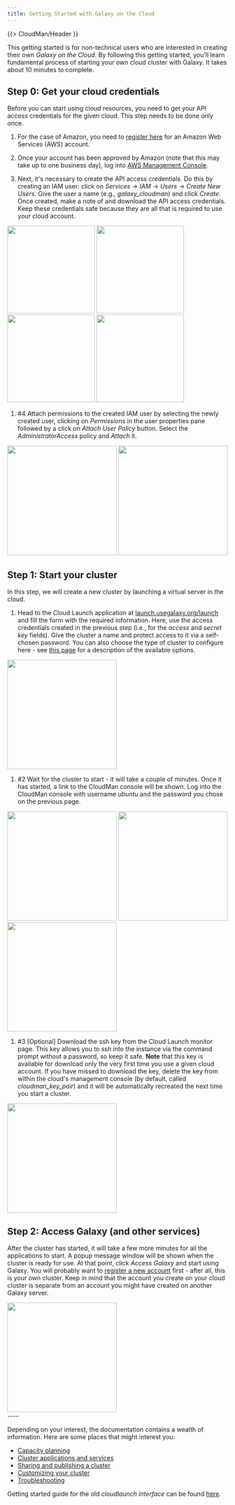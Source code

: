 ```yaml
---
title: Getting Started with Galaxy on the Cloud
---
```

{{> CloudMan/Header }}



<div class='right'></div>

This getting started is for non-technical users who are interested in creating their own *Galaxy on the Cloud*. By following this getting started, you’ll learn fundamental process of starting your own cloud cluster with Galaxy. It takes about 10 minutes to complete.

## Step 0: Get your cloud credentials

Before you can start using cloud resources, you need to get your API access credentials for the given cloud. This step needs to be done only once.

1. For the case of Amazon, you need to [register here](http://aws.amazon.com/) for an Amazon Web Services (AWS) account.

1. Once your account has been approved by Amazon (note that this may take up to one business day), log into [AWS Management Console](https://console.aws.amazon.com/console).

1. Next, it's necessary to create the API access credentials. Do this by creating an IAM user: click on *Services* → *IAM* → *Users* → *Create New Users*. Give the user a name (e.g., *galaxy_cloudman*) and click *Create*. Once created, make a note of and download the API access credentials. Keep these credentials safe because they are all that is required to use your cloud account.

<div class='center'> 
<a href='http://i.imgur.com/PKLI8Gh.png'><img src="http://i.imgur.com/PKLI8Gh.png" alt="" width=200 /></a>
<a href='http://i.imgur.com/IxMqWkl.png'><img src="http://i.imgur.com/IxMqWkl.png" alt="" width=200 /></a>
<a href='http://i.imgur.com/yFL6QRA.png'><img src="http://i.imgur.com/yFL6QRA.png" alt="" width=200 /></a>
<a href='http://i.imgur.com/G81G4Cq.png'><img src="http://i.imgur.com/G81G4Cq.png" alt="" width=200 /></a>
</div>

1. #4 Attach permissions to the created IAM user by selecting the newly created user, clicking on *Permissions* in the user properties pane followed by a click on *Attach User Policy* button. Select the *AdministratorAccess* policy and *Attach* it.

<div class='center'>
<a href='http://i.imgur.com/xSMM43X.png'><img src="http://i.imgur.com/xSMM43X.png" alt="" width=250 /></a>
<a href='http://i.imgur.com/2G2UXf6.png'><img src="http://i.imgur.com/2G2UXf6.png" alt="" width=250 /></a>
</div>

## Step 1: Start your cluster

In this step, we will create a new cluster by launching a virtual server in the cloud.

1. Head to the Cloud Launch application at [launch.usegalaxy.org/launch](https://launch.usegalaxy.org/launch) and fill the form with the required information. Here, use the access credentials created in the previous step (i.e., for the *access* and *secret key* fields). Give the cluster a name and protect access to it via a self-chosen password. You can also choose the type of cluster to configure here - see [this page](/src/cloudman/cluster-types/index.md) for a description of the available options.

<div class='center'>
<a href='http://i.imgur.com/zf9mzXf.png'><img src="http://i.imgur.com/zf9mzXf.png" alt="" width=250 /></a>
</div>

1. #2 Wait for the cluster to start - it will take a couple of minutes. Once it has started, a link to the CloudMan console will be shown. Log into the CloudMan console with username *ubuntu* and the password you chose on the previous page.

<div class='center'>
<a href='http://i.imgur.com/nl9oL3Y.png'><img src="http://i.imgur.com/nl9oL3Y.png" alt="" width=250 /></a>
<a href='http://i.imgur.com/AR767DR.png'><img src="http://i.imgur.com/AR767DR.png" alt="" width=250 /></a>
<a href='http://i.imgur.com/rYCIOyo.png'><img src="http://i.imgur.com/rYCIOyo.png" alt="" width=250 /></a>
</div>

1. #3 [Optional] Download the ssh key from the Cloud Launch monitor page. This key allows you to *ssh* into the instance via the command prompt without a password, so keep it safe. **Note** that this key is available for download only the very first time you use a given cloud account. If you have missed to download the key, delete the key from within the cloud's management console (by default, called *cloudman_key_pair*) and it will be automatically recreated the next time you start a cluster.

<div class='center'>
<a href='http://i.imgur.com/GOFLRuj.png'><img src="http://i.imgur.com/GOFLRuj.png" alt="" width=250 /></a>
</div>
 
## Step 2: Access Galaxy (and other services)

After the cluster has started, it will take a few more minutes for all the applications to start. A popup message window will be shown when the cluster is ready for use. At that point, click *Access Galaxy* and start using Galaxy. You will probably want to [register a new account](https://vimeo.com/75925027) first - after all, this is your own cluster. Keep in mind that the account you create on your cloud cluster is separate from an account you might have created on another Galaxy server.

<div class='center'>
<a href='http://i.imgur.com/x1neAq1.png'><img src="http://i.imgur.com/x1neAq1.png" alt="" width=250 /></a>
</div>
----

Depending on your interest, the documentation contains a wealth of information. Here are some places that might interest you:
* [Capacity planning](/src/cloudman/capacity-planning/index.md)
* [Cluster applications and services](/src/cloudman/services/index.md)
* [Sharing and publishing a cluster](/src/cloudman/sharing/index.md)
* [Customizing your cluster](/src/cloudman/CustomizeGalaxyCloud/index.md)
* [Troubleshooting](/src/cloudman/troubleshooting/index.md)

Getting started guide for the old *cloudlaunch interface* can be found [here](/src/cloudman/getting-started/pre201509/index.md).
